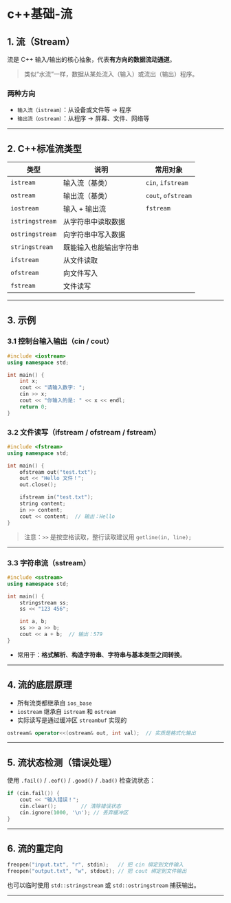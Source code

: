 # c++基础-流

## 1. 流（Stream）

流是 C++ 输入/输出的核心抽象，代表**有方向的数据流动通道**。

> 类似“水流”一样，数据从某处流入（输入）或流出（输出）程序。

### 两种方向
- `输入流（istream）`：从设备或文件等 → 程序
- `输出流（ostream）`：从程序 → 屏幕、文件、网络等

---

## 2. C++标准流类型

| 类型             | 说明                           | 常用对象           |
|------------------|----------------------------------|--------------------|
| `istream`        | 输入流（基类）                   | `cin`, `ifstream`  |
| `ostream`        | 输出流（基类）                   | `cout`, `ofstream` |
| `iostream`       | 输入 + 输出流                    | `fstream`          |
| `istringstream`  | 从字符串中读取数据               |                    |
| `ostringstream`  | 向字符串中写入数据               |                    |
| `stringstream`   | 既能输入也能输出字符串           |                    |
| `ifstream`       | 从文件读取                       |                    |
| `ofstream`       | 向文件写入                       |                    |
| `fstream`        | 文件读写                         |                    |

---

## 3. 示例

### 3.1 控制台输入输出（cin / cout）

```cpp
#include <iostream>
using namespace std;

int main() {
    int x;
    cout << "请输入数字: ";
    cin >> x;
    cout << "你输入的是: " << x << endl;
    return 0;
}
```

### 3.2 文件读写（ifstream / ofstream / fstream）

```cpp
#include <fstream>
using namespace std;

int main() {
    ofstream out("test.txt");
    out << "Hello 文件！";
    out.close();

    ifstream in("test.txt");
    string content;
    in >> content;
    cout << content;  // 输出：Hello
}
```

> 注意：`>>` 是按空格读取，整行读取建议用 `getline(in, line);`

---

### 3.3 字符串流（sstream）

```cpp
#include <sstream>
using namespace std;

int main() {
    stringstream ss;
    ss << "123 456";

    int a, b;
    ss >> a >> b;
    cout << a + b;  // 输出：579
}
```

- 常用于：**格式解析**、**构造字符串**、**字符串与基本类型之间转换**。

---

## 4. 流的底层原理

- 所有流类都继承自 `ios_base`
- `iostream` 继承自 `istream` 和 `ostream`
- 实际读写是通过缓冲区 `streambuf` 实现的

```cpp
ostream& operator<<(ostream& out, int val);  // 实质是格式化输出
```

---

## 5. 流状态检测（错误处理）

使用 `.fail()` / `.eof()` / `.good()` / `.bad()` 检查流状态：

```cpp
if (cin.fail()) {
    cout << "输入错误！";
    cin.clear();        // 清除错误状态
    cin.ignore(1000, '\n'); // 丢弃缓冲区
}
```

---

## 6. 流的重定向

```cpp
freopen("input.txt", "r", stdin);   // 把 cin 绑定到文件输入
freopen("output.txt", "w", stdout); // 把 cout 绑定到文件输出
```

也可以临时使用 `std::stringstream` 或 `std::ostringstream` 捕获输出。

---




